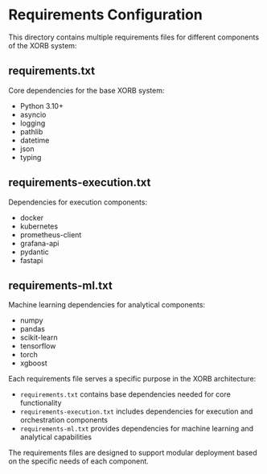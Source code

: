 # Requirements Configuration

This directory contains multiple requirements files for different components of the XORB system:

## requirements.txt
Core dependencies for the base XORB system:
- Python 3.10+
- asyncio
- logging
- pathlib
- datetime
- json
- typing

## requirements-execution.txt
Dependencies for execution components:
- docker
- kubernetes
- prometheus-client
- grafana-api
- pydantic
- fastapi

## requirements-ml.txt
Machine learning dependencies for analytical components:
- numpy
- pandas
- scikit-learn
- tensorflow
- torch
- xgboost

Each requirements file serves a specific purpose in the XORB architecture:
- `requirements.txt` contains base dependencies needed for core functionality
- `requirements-execution.txt` includes dependencies for execution and orchestration components
- `requirements-ml.txt` provides dependencies for machine learning and analytical capabilities

The requirements files are designed to support modular deployment based on the specific needs of each component.